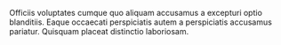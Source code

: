 Officiis voluptates cumque quo aliquam accusamus a excepturi optio blanditiis.
Eaque occaecati perspiciatis autem a perspiciatis accusamus pariatur.
Quisquam placeat distinctio laboriosam.
